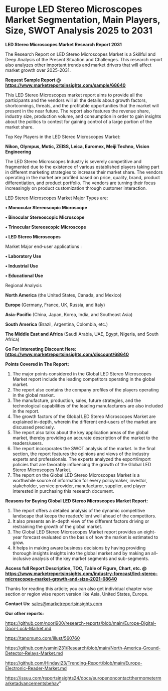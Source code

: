 # Europe LED Stereo Microscopes Market Segmentation, Main Players, Size, SWOT Analysis 2025 to 2031

<strong>LED Stereo Microscopes Market Research Report 2031</strong>

The Research Report on LED Stereo Microscopes Market is a Skillful and Deep Analysis of the Present Situation and Challenges. This research report also analyzes other important trends and market drivers that will affect market growth over 2025-2031.

<strong>Request Sample Report @ <a href=https://www.marketreportsinsights.com/sample/68640>https://www.marketreportsinsights.com/sample/68640</a></strong>

This LED Stereo Microscopes market report aims to provide all the participants and the vendors will all the details about growth factors, shortcomings, threats, and the profitable opportunities that the market will present in the near future. The report also features the revenue share, industry size, production volume, and consumption in order to gain insights about the politics to contest for gaining control of a large portion of the market share.

Top Key Players in the LED Stereo Microscopes Market:

<strong>Nikon, Olympus, Motic, ZEISS, Leica, Euromex, Meiji Techno, Vision Engineering</strong>

The LED Stereo Microscopes Industry is severely competitive and fragmented due to the existence of various established players taking part in different marketing strategies to increase their market share. The vendors operating in the market are profiled based on price, quality, brand, product differentiation, and product portfolio. The vendors are turning their focus increasingly on product customization through customer interaction.

LED Stereo Microscopes Market Major Types are:

<strong>• Monocular Stereoscopic Microscope

• Binocular Stereoscopic Microscope

• Trinocular Stereoscopic Microscope

• LED Stereo Microscopes</strong>

Market Major end-user applications :

<strong>• Laboratory Use

• Industrial Use

• Educational Use</strong>

Regional Analysis

</u><strong><b>North America</b></strong> (the United States, Canada, and Mexico)

<strong><b>Europe </b></strong>(Germany, France, UK, Russia, and Italy)

<strong><b>Asia-Pacific</b></strong> (China, Japan, Korea, India, and Southeast Asia)

<strong><b>South America</b></strong> (Brazil, Argentina, Colombia, etc.)

<strong><b>The Middle East and Africa</b></strong> (Saudi Arabia, UAE, Egypt, Nigeria, and South Africa)

<strong>Go For Interesting Discount Here: <a href=https://www.marketreportsinsights.com/discount/68640>https://www.marketreportsinsights.com/discount/68640</a></strong>

<strong>Points Covered in The Report:</strong>
<ol>
  <li>The major points considered in the Global LED Stereo Microscopes Market report include the leading competitors operating in the global market.</li>
  <li>The report also contains the company profiles of the players operating in the global market.</li>
  <li>The manufacture, production, sales, future strategies, and the technological capabilities of the leading manufacturers are also included in the report.</li>
  <li>The growth factors of the Global LED Stereo Microscopes Market are explained in-depth, wherein the different end-users of the market are discussed precisely.</li>
  <li>The report also talks about the key application areas of the global market, thereby providing an accurate description of the market to the readers/users.</li>
  <li>The report incorporates the SWOT analysis of the market. In the final section, the report features the opinions and views of the industry experts and professionals. The experts analyzed the export/import policies that are favorably influencing the growth of the Global LED Stereo Microscopes Market.</li>
  <li>The report on the Global LED Stereo Microscopes Market is a worthwhile source of information for every policymaker, investor, stakeholder, service provider, manufacturer, supplier, and player interested in purchasing this research document.</li>
</ol>
<strong>Reasons for Buying Global LED Stereo Microscopes Market Report:</strong>

<ol>
  <li>The report offers a detailed analysis of the dynamic competitive landscape that keeps the reader/client well ahead of the competitors.</li>
  <li>It also presents an in-depth view of the different factors driving or restraining the growth of the global market.</li>
  <li>The Global LED Stereo Microscopes Market report provides an eight-year forecast evaluated on the basis of how the market is estimated to grow.</li>
  <li>It helps in making aware business decisions by having providing thorough insights insights into the global market and by making an all-inclusive analysis of the key market segments and sub-segments.</li>
</ol>
<strong>Access full Report Description, TOC, Table of Figure, Chart, etc. @ <a href=https://www.marketreportsinsights.com/industry-forecast/led-stereo-microscopes-market-growth-and-size-2021-68640>https://www.marketreportsinsights.com/industry-forecast/led-stereo-microscopes-market-growth-and-size-2021-68640</a></strong>


Thanks for reading this article; you can also get individual chapter wise section or region wise report version like Asia, United States, Europe.

<strong>Contact Us:</strong>
sales@marketreportsinsights.com

<strong>Our other reports:</strong>

<a href=https://github.com/noori900/research-reports/blob/main/Europe-Digital-Door-Lock-Market.md>https://github.com/noori900/research-reports/blob/main/Europe-Digital-Door-Lock-Market.md</a>

<a href=https://tanomuno.com/illust/560760>https://tanomuno.com/illust/560760</a>

<a href=https://github.com/yamini231/Research/blob/main/North-America-Ground-Detector-Relays-Market.md>https://github.com/yamini231/Research/blob/main/North-America-Ground-Detector-Relays-Market.md</a>

<a href=https://github.com/Hindavi23/Trending-Report/blob/main/Europe-Electronic-Reader-Market.md>https://github.com/Hindavi23/Trending-Report/blob/main/Europe-Electronic-Reader-Market.md</a>

<a href=https://issuu.com/reportsinsights24/docs/europenoncontactthermometermarketadvancementsbehav>https://issuu.com/reportsinsights24/docs/europenoncontactthermometermarketadvancementsbehav</a>"
